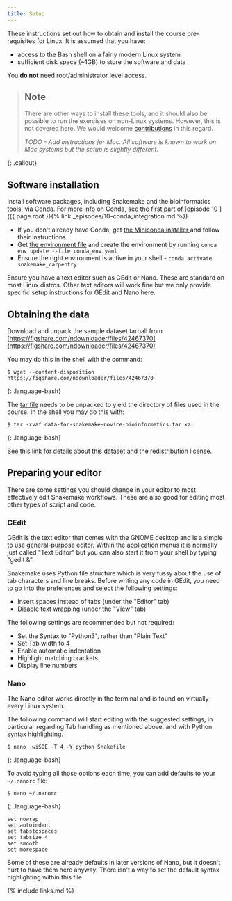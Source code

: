 ```yaml
---
title: Setup
---
```


These instructions set out how to obtain and install the course pre-requisites for Linux. It is
assumed that you have:
* access to the Bash shell on a fairly modern Linux system
* sufficient disk space (~1GB) to store the software and data

You **do not** need root/administrator level access.

> ## Note
>
> There are other ways to install these tools, and it should also be possible to run the exercises
> on non-Linux systems. However, this is not covered here. We would welcome
> [contributions](https://github.com/carpentries-incubator/snakemake-novice-bioinformatics/blob/gh-pages/CONTRIBUTING.md)
> in this regard.
>
> *TODO - Add instructions for Mac. All software is known to work on Mac systems but the setup is
> slightly different.*
>
{: .callout}

## Software installation

Install software packages, including Snakemake and the bioinformatics tools, via Conda. For more
info on Conda, see the first part of [episode 10
]({{ page.root }}{% link _episodes/10-conda_integration.md %}).

* If you don't already have Conda, get [the Miniconda installer
  ](https://docs.conda.io/en/latest/miniconda.html) and follow their instructions.
* Get [the environment file](files/conda_env.yaml) and create the environment by running
  `conda env update --file conda_env.yaml`
* Ensure the right environment is active in your shell - `conda activate snakemake_carpentry`

Ensure you have a text editor such as GEdit or Nano. These are standard on most Linux distros.
Other text editors will work fine but we only provide specific setup instructions for GEdit
and Nano here.

## Obtaining the data

Download and unpack the sample dataset tarball from
[https://figshare.com/ndownloader/files/42467370](https://figshare.com/ndownloader/files/42467370)

You may do this in the shell with the command:

~~~
$ wget --content-disposition https://figshare.com/ndownloader/files/42467370
~~~
{: .language-bash}

The [tar file](https://www.gnu.org/software/tar/manual/html_node/Tutorial.html)
needs to be unpacked to yield the directory of files used in the course. In the shell you may
do this with:

~~~
$ tar -xvaf data-for-snakemake-novice-bioinformatics.tar.xz
~~~
{: .language-bash}

[See this link](https://figshare.com/articles/dataset/data-for-snakemake-novice-bioinformatics_tar_xz/19733338/1)
for details about this dataset and the redistribution license.

## Preparing your editor

There are some settings you should change in your editor to most effectively edit Snakemake
workflows. These are also good for editing most other types of script and code.

### GEdit

GEdit is the text editor that comes with the GNOME desktop and is a simple to use general-purpose
editor. Within the application menus it is normally just called "Text Editor" but you can also
start it from your shell by typing "gedit &".

Snakemake uses Python file structure which is very fussy about the use of tab characters and line
breaks. Before writing any code in GEdit, you need to go into the preferences and select the
following settings:

* Insert spaces instead of tabs (under the "Editor" tab)
* Disable text wrapping (under the "View" tab)

The following settings are recommended but not required:

* Set the Syntax to "Python3", rather than "Plain Text"
* Set Tab width to 4
* Enable automatic indentation
* Highlight matching brackets
* Display line numbers

### Nano

The Nano editor works directly in the terminal and is found on virtually every Linux system.

The following command will start editing with the suggested settings, in particular regarding Tab
handling as mentioned above, and with Python syntax highlighting.

~~~
$ nano -wiSOE -T 4 -Y python Snakefile
~~~
{: .language-bash}

To avoid typing all those options each time, you can add defaults to your `~/.nanorc` file:

~~~
$ nano ~/.nanorc
~~~
{: .language-bash}

~~~
set nowrap
set autoindent
set tabstospaces
set tabsize 4
set smooth
set morespace
~~~

Some of these are already defaults in later versions of Nano, but it doesn't hurt to have them
here anyway. There isn't a way to set the default syntax highlighting within this file.

{% include links.md %}
